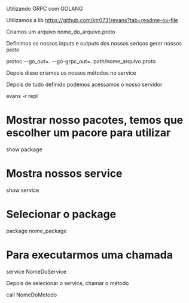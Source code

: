 Utilizando GRPC com GOLANG

Utilizamos a lib https://github.com/ktr0731/evans?tab=readme-ov-file

Criamos um arquivo nome_do_arquivo.proto

Definimos os nossos inputs e outputs dos nossos seriços  gerar nossos proto
 
protoc --go_out=. --go-grpc_out=. path/nome_arquivo.proto

Depois disso criamos os nossos métodos no service

Depois de tudo definido podemos acessamos o nosso servidor

evans -r repl

# Mostrar nosso pacotes, temos que escolher um pacore para utilizar
show package

# Mostra nossos service 
show service

# Selecionar o package

package nome_package

# Para executarmos uma chamada

service NomeDoService

Depois de selecionar o service, chamar o método

call NomeDoMetodo


